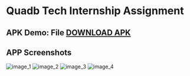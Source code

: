 
# Quadb Tech Internship Assignment 

## APK Demo: File  [DOWNLOAD APK](./MovieDemo.apk)

## APP Screenshots 

![image_1](./Screenshot-splash.png)
![image_2](./Screenshot-home.png)
![image_3](./Screenshot-search.png)
![image_4](./Screenshot-details.png)